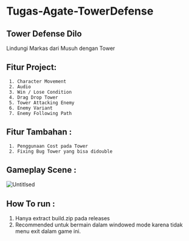 # Tugas-Agate-TowerDefense

## Tower Defense Dilo
Lindungi Markas dari Musuh dengan Tower

## Fitur Project:
     1.	Character Movement
     2.	Audio
     3.	Win / Lose Condition
     4.	Drag Drop Tower
     5.	Tower Attacking Enemy
     6.	Enemy Variant
     7.	Enemy Following Path

## Fitur Tambahan :
     1. Penggunaan Cost pada Tower
     2. Fixing Bug Tower yang bisa didouble

## Gameplay Scene :
![Untitlsed](https://user-images.githubusercontent.com/85096618/133926253-8d8d76b4-d757-4231-94f2-e2ca862050f9.png)

## How To run :
   1. Hanya extract build.zip pada releases
   2. Recommended untuk bermain dalam windowed mode karena tidak menu exit dalam game ini. 
 
